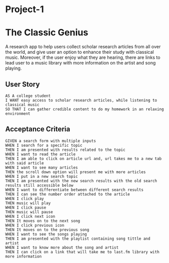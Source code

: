 # Project-1
# The Classic Genius

A research app to help users collect scholar research articles from all over the world, and give user an option to enhance their study with classical music. Moreover, if the user enjoy what they are hearing, there are links to lead user to a music library with more information on the artist and song playing. 

## User Story

```
AS A college student 
I WANT easy access to scholar research articles, while listening to classical music
SO THAT I can gather credible content to do my homework in an relaxing environment
```

## Acceptance Criteria

```
GIVEN a search form with multiple inputs 
WHEN I search for a specific topic
THEN I am presented with results related to the topic 
WHEN I want to read the article 
THEN I am able to click on article url and, url takes me to a new tab with said article
WHEN I want to see many articles 
THEN the scroll down option will present me with more articles
WHEN I put in a new search topic
THEN I am presented with the new search results with the old search results still accessible below  
WHEN I want to differentiate between different search results 
THEN I can see the number order attached to the article
WHEN I click play
THEN music will play 
WHEN I click pause
THEN music will pause
WHEN I click next icon 
THEN It moves on to the next song 
WHEN I click previous icon
THEN It moves on to the previous song 
WHEN I want to see the songs playing 
THEN I am presented with the playlist containing song tittle and artist 
WHEN I want to know more about the song and artist 
THEN I can click on a link that will take me to last.fm library with more information 
